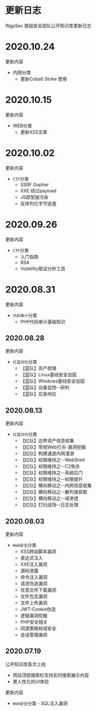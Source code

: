 # 更新日志

WgpSec 狼组安全团队公开知识库更新日志

# 2020.10.24

更新内容

- 内网分类
  - 更新Cobalt Strike 使用

# 2020.10.15

更新内容

- WEB分类
  - 更新XSS文章

# 2020.10.02

更新内容

- `CTF`分类
  - SSRF Gopher
  - XXE 绕过payload
  - JS原型链污染
  - 反序列化字节逃逸

# 2020.09.26

更新内容

- `CTF`分类
  - 入门指南
  - RSA
  - Volatility取证分析工具

# 2020.08.31

更新内容

- `代码审计`分类
  - PHP代码审计基础知识

## 2020.08.28

更新内容

 - `红蓝对抗`分类
   - 【蓝队】资产梳理
   - 【蓝队】Linux基线安全加固
   - 【蓝队】Windows基线安全加固
   - 【蓝队】设备监控--研判
   - 【蓝队】应急响应

## 2020.08.13
更新内容

 - `红蓝对抗`分类
   - 【红队】边界资产信息收集
   - 【红队】常规Web打点-漏洞挖掘
   - 【红队】构建通道内网漫游
   - 【红队】权限维持之--WebShell
   - 【红队】权限维持之--C2免杀
   - 【红队】权限维持之--系统后门
   - 【红队】权限维持之--权限提升
   - 【红队】横向移动之--内网信息收集
   - 【红队】横向移动之--散列值获取
   - 【红队】横向移动之--域渗透
   - 【红队】打扫战场--日志处理

## 2020.08.03
更新内容

 - `Web安全`分类
   - XSS跨站脚本漏洞
   - 表达式注入
   - XXE注入漏洞
   - 源码泄露
   - 命令注入漏洞
   - 请求伪造漏洞
   - 任意文件下载漏洞
   - 文件包含漏洞
   - 文件上传漏洞
   - JWT-Cookie伪造
   - 逻辑漏洞挖掘
   - PHP安全相关
   - 同源策略和域安全
   - 会话管理漏洞

## 2020.07.19
公开知识库首次上线

 - 网站顶部搜索栏支持实时搜索展示内容
 - 更人性化的UI体验

更新内容

 - `Web安全`分类 - SQL注入漏洞
